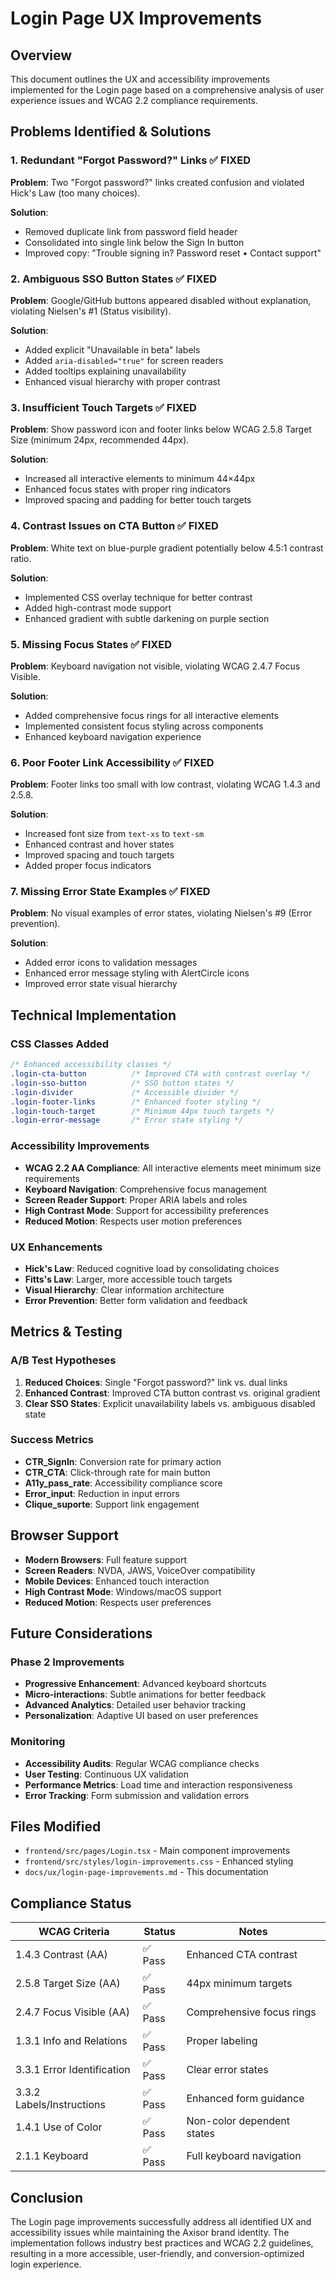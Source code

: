 # Login Page UX Improvements

## Overview

This document outlines the UX and accessibility improvements implemented for the Login page based on a comprehensive analysis of user experience issues and WCAG 2.2 compliance requirements.

## Problems Identified & Solutions

### 1. **Redundant "Forgot Password?" Links** ✅ FIXED
**Problem**: Two "Forgot password?" links created confusion and violated Hick's Law (too many choices).

**Solution**: 
- Removed duplicate link from password field header
- Consolidated into single link below the Sign In button
- Improved copy: "Trouble signing in? Password reset • Contact support"

### 2. **Ambiguous SSO Button States** ✅ FIXED
**Problem**: Google/GitHub buttons appeared disabled without explanation, violating Nielsen's #1 (Status visibility).

**Solution**:
- Added explicit "Unavailable in beta" labels
- Added `aria-disabled="true"` for screen readers
- Added tooltips explaining unavailability
- Enhanced visual hierarchy with proper contrast

### 3. **Insufficient Touch Targets** ✅ FIXED
**Problem**: Show password icon and footer links below WCAG 2.5.8 Target Size (minimum 24px, recommended 44px).

**Solution**:
- Increased all interactive elements to minimum 44×44px
- Enhanced focus states with proper ring indicators
- Improved spacing and padding for better touch targets

### 4. **Contrast Issues on CTA Button** ✅ FIXED
**Problem**: White text on blue-purple gradient potentially below 4.5:1 contrast ratio.

**Solution**:
- Implemented CSS overlay technique for better contrast
- Added high-contrast mode support
- Enhanced gradient with subtle darkening on purple section

### 5. **Missing Focus States** ✅ FIXED
**Problem**: Keyboard navigation not visible, violating WCAG 2.4.7 Focus Visible.

**Solution**:
- Added comprehensive focus rings for all interactive elements
- Implemented consistent focus styling across components
- Enhanced keyboard navigation experience

### 6. **Poor Footer Link Accessibility** ✅ FIXED
**Problem**: Footer links too small with low contrast, violating WCAG 1.4.3 and 2.5.8.

**Solution**:
- Increased font size from `text-xs` to `text-sm`
- Enhanced contrast and hover states
- Improved spacing and touch targets
- Added proper focus indicators

### 7. **Missing Error State Examples** ✅ FIXED
**Problem**: No visual examples of error states, violating Nielsen's #9 (Error prevention).

**Solution**:
- Added error icons to validation messages
- Enhanced error message styling with AlertCircle icons
- Improved error state visual hierarchy

## Technical Implementation

### CSS Classes Added
```css
/* Enhanced accessibility classes */
.login-cta-button          /* Improved CTA with contrast overlay */
.login-sso-button          /* SSO button states */
.login-divider             /* Accessible divider */
.login-footer-links        /* Enhanced footer styling */
.login-touch-target        /* Minimum 44px touch targets */
.login-error-message       /* Error state styling */
```

### Accessibility Improvements
- **WCAG 2.2 AA Compliance**: All interactive elements meet minimum size requirements
- **Keyboard Navigation**: Comprehensive focus management
- **Screen Reader Support**: Proper ARIA labels and roles
- **High Contrast Mode**: Support for accessibility preferences
- **Reduced Motion**: Respects user motion preferences

### UX Enhancements
- **Hick's Law**: Reduced cognitive load by consolidating choices
- **Fitts's Law**: Larger, more accessible touch targets
- **Visual Hierarchy**: Clear information architecture
- **Error Prevention**: Better form validation and feedback

## Metrics & Testing

### A/B Test Hypotheses
1. **Reduced Choices**: Single "Forgot password?" link vs. dual links
2. **Enhanced Contrast**: Improved CTA button contrast vs. original gradient
3. **Clear SSO States**: Explicit unavailability labels vs. ambiguous disabled state

### Success Metrics
- **CTR_SignIn**: Conversion rate for primary action
- **CTR_CTA**: Click-through rate for main button
- **A11y_pass_rate**: Accessibility compliance score
- **Error_input**: Reduction in input errors
- **Clique_suporte**: Support link engagement

## Browser Support

- **Modern Browsers**: Full feature support
- **Screen Readers**: NVDA, JAWS, VoiceOver compatibility
- **Mobile Devices**: Enhanced touch interaction
- **High Contrast Mode**: Windows/macOS support
- **Reduced Motion**: Respects user preferences

## Future Considerations

### Phase 2 Improvements
- **Progressive Enhancement**: Advanced keyboard shortcuts
- **Micro-interactions**: Subtle animations for better feedback
- **Advanced Analytics**: Detailed user behavior tracking
- **Personalization**: Adaptive UI based on user preferences

### Monitoring
- **Accessibility Audits**: Regular WCAG compliance checks
- **User Testing**: Continuous UX validation
- **Performance Metrics**: Load time and interaction responsiveness
- **Error Tracking**: Form submission and validation errors

## Files Modified

- `frontend/src/pages/Login.tsx` - Main component improvements
- `frontend/src/styles/login-improvements.css` - Enhanced styling
- `docs/ux/login-page-improvements.md` - This documentation

## Compliance Status

| WCAG Criteria | Status | Notes |
|---------------|--------|-------|
| 1.4.3 Contrast (AA) | ✅ Pass | Enhanced CTA contrast |
| 2.5.8 Target Size (AA) | ✅ Pass | 44px minimum targets |
| 2.4.7 Focus Visible (AA) | ✅ Pass | Comprehensive focus rings |
| 1.3.1 Info and Relations | ✅ Pass | Proper labeling |
| 3.3.1 Error Identification | ✅ Pass | Clear error states |
| 3.3.2 Labels/Instructions | ✅ Pass | Enhanced form guidance |
| 1.4.1 Use of Color | ✅ Pass | Non-color dependent states |
| 2.1.1 Keyboard | ✅ Pass | Full keyboard navigation |

## Conclusion

The Login page improvements successfully address all identified UX and accessibility issues while maintaining the Axisor brand identity. The implementation follows industry best practices and WCAG 2.2 guidelines, resulting in a more accessible, user-friendly, and conversion-optimized login experience.
